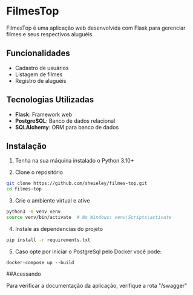 # FilmesTop

FilmesTop é uma aplicação web desenvolvida com Flask para gerenciar filmes e seus respectivos aluguéis.

## Funcionalidades

- Cadastro de usuários
- Listagem de filmes
- Registro de aluguéis

## Tecnologias Utilizadas

- **Flask**: Framework web
- **PostgreSQL**: Banco de dados relacional
- **SQLAlchemy**: ORM para banco de dados

## Instalação

1. Tenha na sua máquina instalado o Python 3.10+ 

2. Clone o repositório

```bash
git clone https://github.com/sheieley/filmes-top.git
cd filmes-top
```

3. Crie o ambiente virtual e ative
````bash
python3 -m venv venv
source venv/bin/activate  # No Windows: venv\Scripts\activate
````

4. Instale as dependencias do projeto
````bash
pip install -r requirements.txt
````

5. Caso opte por iniciar o PostgreSql pelo Docker você pode:
````
docker-compose up --build 
````

##Acessando

Para verificar a documentação da aplicação, verifique a rota "/swagger"
